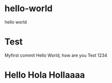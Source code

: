 # hello-world
hello world
# Test
Myfirst commit
Hello World, how are you
Test 1234
# Hello Hola Hollaaaa
